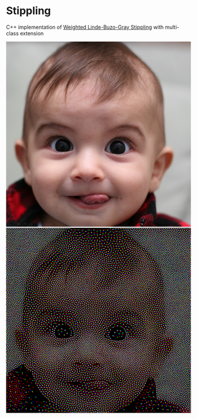 
# Stippling
C++ implementation of [Weighted Linde-Buzo-Gray Stippling](http://graphics.uni-konstanz.de/publikationen/Deussen2017LindeBuzoGray/index.html) with multi-class extension

![Benchmark](https://github.com/shinjiogaki/stippling/blob/master/images/image.png)
![Benchmark](https://github.com/shinjiogaki/stippling/blob/master/images/result.png)
